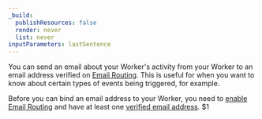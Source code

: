 ```yaml
---
_build:
  publishResources: false
  render: never
  list: never
inputParameters: lastSentence
---
```


You can send an email about your Worker's activity from your Worker to an email address verified on [Email Routing](/email-routing/setup/email-routing-addresses/#destination-addresses). This is useful for when you want to know about certain types of events being triggered, for example.

Before you can bind an email address to your Worker, you need to [enable Email Routing](/email-routing/get-started/) and have at least one [verified email address](/email-routing/setup/email-routing-addresses/#destination-addresses). $1